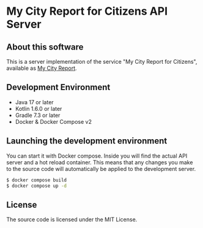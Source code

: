 # My City Report for Citizens API Server

## About this software
This is a server implementation of the service "My City Report for Citizens", available as [My City Report](https://www.mycityreport.jp/).

## Development Environment
- Java 17 or later
- Kotlin 1.6.0 or later
- Gradle 7.3 or later
- Docker & Docker Compose v2

## Launching the development environment
You can start it with Docker compose. Inside you will find the actual API server and a hot reload container.
This means that any changes you make to the source code will automatically be applied to the development server.

```bash
$ docker compose build
$ docker compose up -d
```

## License
The source code is licensed under the MIT License.
